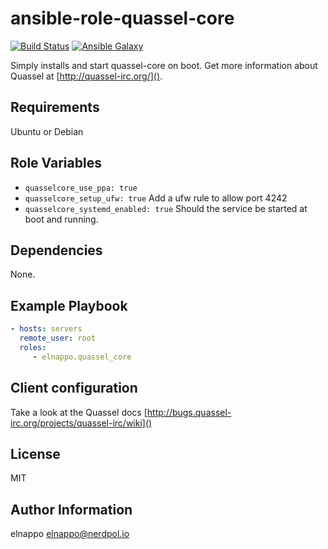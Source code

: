 # ansible-role-quassel-core

[![Build Status](https://travis-ci.com/aerickson/ansible-role-quassel-core.svg?branch=master)](https://travis-ci.com/aerickson/ansible-role-quassel-core) [![Ansible Galaxy](https://img.shields.io/badge/galaxy-aerickson.quassel--core-blue.svg?style=flat)](https://galaxy.ansible.com/aerickson/quassel-core/)

Simply installs and start quassel-core on boot. Get more information about Quassel at [http://quassel-irc.org/]().

## Requirements

Ubuntu or Debian

## Role Variables

* `quasselcore_use_ppa: true`
* `quasselcore_setup_ufw: true` Add a ufw rule to allow port 4242
* `quasselcore_systemd_enabled: true` Should the service be started at boot and running.

## Dependencies

None.

## Example Playbook

```yaml
- hosts: servers
  remote_user: root
  roles:
     - elnappo.quassel_core
```

## Client configuration

Take a look at the Quassel docs [http://bugs.quassel-irc.org/projects/quassel-irc/wiki]()

## License

MIT

## Author Information

elnappo <elnappo@nerdpol.io>
